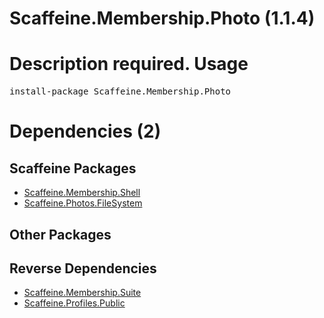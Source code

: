 ﻿Scaffeine.Membership.Photo (1.1.4)
======
Description required.
Usage
======
<pre>install-package Scaffeine.Membership.Photo</pre>
Dependencies (2)
=====

Scaffeine Packages
------
* [Scaffeine.Membership.Shell](https://github.com/wcpro/Scaffeine/tree/master/src/Scaffeine.Membership.Shell)
* [Scaffeine.Photos.FileSystem](https://github.com/wcpro/Scaffeine/tree/master/src/Scaffeine.Photos.FileSystem)

Other Packages
------

Reverse Dependencies
-----
* [Scaffeine.Membership.Suite](https://github.com/wcpro/scaffeine/tree/master/src/Scaffeine.Membership.Suite)
* [Scaffeine.Profiles.Public](https://github.com/wcpro/scaffeine/tree/master/src/Scaffeine.Profiles.Public)
